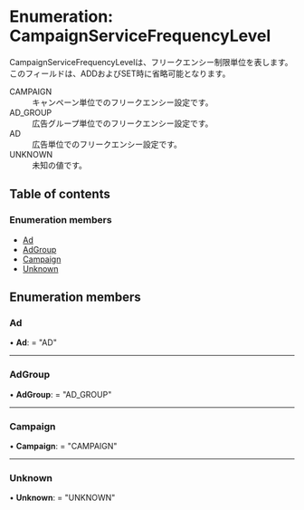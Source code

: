 # Enumeration: CampaignServiceFrequencyLevel


<div lang=\"ja\"> CampaignServiceFrequencyLevelは、フリークエンシー制限単位を表します。<br> このフィールドは、ADDおよびSET時に省略可能となります。 </div>  <dl class=term>   <dt class=\"term__item\">CAMPAIGN</dt>   <dd class=\"term__desc\"><span lang=\"ja\">キャンペーン単位でのフリークエンシー設定です。</span></dd>   <dt class=\"term__item\">AD_GROUP</dt>   <dd class=\"term__desc\"><span lang=\"ja\">広告グループ単位でのフリークエンシー設定です。</span></dd>   <dt class=\"term__item\">AD</dt>   <dd class=\"term__desc\"><span lang=\"ja\">広告単位でのフリークエンシー設定です。</span></dd>   <dt class=\"term__item\">UNKNOWN</dt>   <dd class=\"term__desc\"><span lang=\"ja\">未知の値です。</span></dd> </dl>

## Table of contents

### Enumeration members

- [Ad](campaignservicefrequencylevel.md#ad)
- [AdGroup](campaignservicefrequencylevel.md#adgroup)
- [Campaign](campaignservicefrequencylevel.md#campaign)
- [Unknown](campaignservicefrequencylevel.md#unknown)

## Enumeration members

### Ad

• **Ad**: = "AD"

___

### AdGroup

• **AdGroup**: = "AD\_GROUP"

___

### Campaign

• **Campaign**: = "CAMPAIGN"

___

### Unknown

• **Unknown**: = "UNKNOWN"
